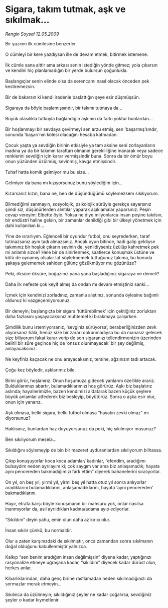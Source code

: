 # Sigara, takım tutmak, aşk ve sıkılmak...

*Rengin Soysal 12.05.2009*

<div class="taraf_structure_2col_1zq">
<div class="margen_n">



 <p>Bir yazının ilk cümlesine benzerler. <br/><br/>O cümleyi bir kere yazdıysan ille de devam etmek, bitirmek istemene. <br/><br/>İlk cümle sana aittir ama arkası senin istediğin yönde gitmez; yola çıkarsın ve kendini hiç planlamadığın bir yerde bulursun çoğunlukla. <br/><br/>Başlangıçlar senin elinde olsa da serencamı nasıl olacak önceden pek kestiremezsin. <br/><br/>Bir de bakarsın ki kendi iradenle başlattığın şeye esir düşmüşsün. <br/><br/>Sigaraya da böyle başlamışsındır, bir takımı tutmaya da... <br/><br/>Büyük olasılıkla tutkuyla bağlandığın aşkının da farkı yoktur bunlardan... <br/><br/>Bir hoşlanmayı bir sevdaya çevirmeyi sen arzu etmiş, sen ‘başarmış’sındır, sonunda ‘başarı’nın kölesi olacağını hesaba katmadan. <br/><br/>Çocuk yaşta ya sevdiğin birinin etkisiyle ya tam aksine seni zorlayanların inadına ya da bir takımın taraftarı olmanın gerekliliğine inanarak veya sadece renklerini sevdiğin için karar vermişsindir buna. Sonra da bir ömür boyu onun yüzünden üzülmüş, sevinmiş, kavga etmişsindir. <br/><br/>Tuhaf hatta komik gelmiyor mu bu size... <br/><br/>Gelmiyor da bana mı kızıyorsunuz bunu söylediğim için... <br/><br/>Kızarsanız kızın, bana ne, ben de düşündüğümü söylemezsem sıkılıyorum. <br/><br/>Bilmediğimi sanmayın, sosyolojik, psikolojik sürüyle gerekçe sayarsınız şimdi siz, düşünürlerden alıntılar yaparak açıklamalar yaparsınız. Peşin cevap vereyim: Elbette öyle. Yoksa ne diye milyonlarca insan peşine takılsın, bir endüstri haline gelsin, bir zamanlar denildiği gibi bir ülkeyi yönetmek için dahi kullanılsın ki... <br/><br/>Yine de ısrarlıyım. Eğlenceli bir oyundur futbol, onu seyrederken, taraf tutmazsanız aynı tadı almazsınız. Ancak oyun bitince, hadi galip geldiyse takımınız bir hoşluk çıkarın sevinin de, yenildiyseniz üzülüp kahretmek pek mi anlamlı sizce? Hele bir de sinirlenmek, saatlerce konuşmak üstüne ve kötü de oynamış olsalar laf söyletmemek tuttuğunuz takıma, bu konuda şakaya gelememek sahiden gülünç gözükmüyor mu gözünüze? <br/><br/>Peki, öksüre öksüre, boğazınız yana yana başladığınız sigaraya ne demeli? <br/><br/>Daha ilk nefeste çok keyif almış da ondan mı devam etmiştiniz sanki... <br/><br/>İçmek için kendinizi zorladınız, zamanla alıştınız, sonunda öylesine bağımlı oldunuz ki vazgeçemiyorsunuz. <br/><br/>Bir deneyin; başlangıçta bir sigara ‘tüttürebilmek’ için çektiğiniz zorluktan daha fazlasını yaşayacaksınız muhtemel ki bırakmaya çalışırken. <br/><br/>Şimdilik bunu istemiyorsanız, ‘sevginiz sürüyorsa’, beraberliğinizden zevk alıyorsanız hâlâ, henüz size bir zararı dokunmadıysa bu da manasız gelecek size biliyorum fakat karar verip de son sigaranızı tellendirmenizin üzerinden belirli bir süre geçince hiç de ‘onsuz olunmayacak’ bir şey değilmiş, anlayacaksınız. <br/><br/>Ne keyfiniz kaçacak ne onu arayacaksınız, tersine, ağzınızın tadı artacak. <br/><br/>Çoğu kez böyledir, aşklarımız bile. <br/><br/>Birini görür, hoşlanırız. Onun hoşumuza gidecek yanlarını özellikle ararız. Bulduklarımızı abartır, bulamadıklarımızı hoş görürüz. Aşkı biz başlatırız aslında; hayallerimizle, bazen kendimizi aldatarak bazen küçük şeylere büyük anlamlar atfederek biz besleyip, büyütürüz. Sonra o aşka esir olur, onun için yanarız. <br/><br/>Aşk olmasa, belki sigara, belki futbol olmasa “hayatın zevki olmaz” mı diyorsunuz? <br/><br/>Haklısınız, bunlardan haz duyuyorsunuz da peki, hiç sıkılmıyor musunuz? <br/><br/>Ben sıkılıyorum mesela... <br/><br/>Sıkıldığını söylemeyip de bin bir mazeret uyduranlardan sıkılıyorum bilhassa. <br/><br/>Çıkıp konuşuyorlar koca koca adamlar/ kadınlar, “efendim, aradığımı bulsaydım neden ayrılayım ki; çok saygım var ama biz anlaşamadık; hayata aynı pencereden bakmadığımızı fark ettim” diyerek bahanelerini sıralıyorlar. <br/><br/>On yıl, on beş yıl, yirmi yıl, yirmi beş yıl hatta otuz yıl sonra anlıyorlar aradıklarını bulamadıklarını, anlaşamadıklarını, hayata ‘aynı pencereden’ bakmadıklarını. <br/><br/>Hayır, etrafa karşı böyle konuşmanın bir mahsuru yok, onlar nasılsa inanmıyorlar da, asıl ayrıldıkları kadına/adama ayıp ediyorlar. <br/><br/>“Sıkıldım” deyin yahu, emin olun daha az kırıcı olur. <br/><br/>İnsan sıkılır çünkü, bu normaldir. <br/><br/>Olur a zaten karşınızdaki de sıkılmıştır, onca zamandan sonra sıkılmanın doğal olduğunu kabullenmiştir yalnızca. <br/><br/>Kalkıp “sen benim aradığım insan değilmişsin” diyene kadar, yaptığınızı rasyonalize etmeye uğraşana kadar, “sıkıldım” diyecek kadar dürüst olun, herkes anlar. <br/><br/>Kibarlıklarından, daha genç birine rastlamadan neden sıkılmadığınızı da sormazlar merak etmeyin... <br/><br/>Sıkılınca da üzülmeyin; sıkıldığınız şeyler ne kadar çoğalırsa, sevdiğiniz şeyler o kadar kıymetlenir.</p>

<br/>


<div id="taraf_not">
</div>

</div>


</div>
